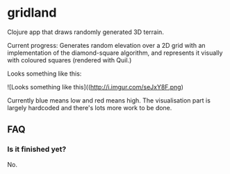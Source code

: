 # gridland

Clojure app that draws randomly generated 3D terrain.

Current progress: Generates random elevation over a 2D grid with an implementation of the diamond-square algorithm, and represents it visually with coloured squares (rendered with Quil.)

Looks something like this:

![Looks something like this]((http://i.imgur.com/seJxY8F.png)

Currently blue means low and red means high. The visualisation part is largely hardcoded and there's lots more work to be done.

## FAQ

### Is it finished yet?

No.
